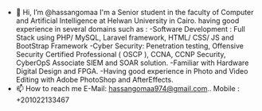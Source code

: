 - 👋 Hi, I’m @hassangomaa
I'm a Senior student in the faculty of Computer and Artificial Intelligence at Helwan University in Cairo.
having good experience in several domains such as :
-Software Development : Full Stack using PHP/ MySQL, Laravel framework, HTML/ CSS/ JS and BootStrap Framework
-Cyber Security: Penetration testing, Offensive Security Certified Professional ( OSCP ), CCNA, CCNP Security,
 CyberOpS Associate SIEM and SOAR solution.
 -Familiar with Hardware Digital Design and FPGA.
 -Having good experience in Photo and Video Editing with Adobe PhotoShop and AfterEffects.
- 📫 How to reach me 
E-Mail: hassangomaa974@gmail.com..
Mobile : +201022133467
 
